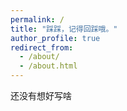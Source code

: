 ```yaml
---
permalink: /
title: "踩踩，记得回踩哦。"
author_profile: true
redirect_from: 
  - /about/
  - /about.html
---
```


还没有想好写啥